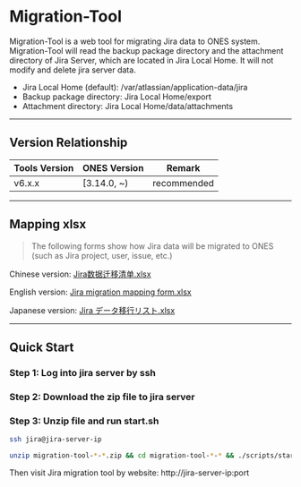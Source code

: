 # Migration-Tool

Migration-Tool is a web tool for migrating Jira data to ONES system.
Migration-Tool will read the backup package directory and the attachment directory of Jira Server, which are located in Jira Local Home.
It will not modify and delete jira server data.

- Jira Local Home (default): /var/atlassian/application-data/jira
- Backup package directory: Jira Local Home/export
- Attachment directory: Jira Local Home/data/attachments

---

## Version Relationship

| Tools Version | ONES Version      | Remark      |
| ------------- | ----------------- | ----------- |
| v6.x.x        | [3.14.0, ~)       | recommended |

---

## Mapping xlsx

> The following forms show how Jira data will be migrated to ONES (such as Jira project, user, issue, etc.)

Chinese version: [Jira数据迁移清单.xlsx](https://github.com/BangWork/migration-tool-assets/raw/master/Jira%207.10%EF%BC%88Server%EF%BC%89%E6%95%B0%E6%8D%AE%E8%BF%81%E7%A7%BB%E6%B8%85%E5%8D%95.xlsx)

English version: [Jira migration mapping form.xlsx](https://github.com/BangWork/migration-tool-assets/raw/master/Jira%20migration%20mapping%20form.xlsx)

Japanese version: [Jira データ移行リスト.xlsx](https://github.com/BangWork/migration-tool-assets/raw/master/Jira%20%E3%83%87%E3%83%BC%E3%82%BF%E7%A7%BB%E8%A1%8C%E3%83%AA%E3%82%B9%E3%83%88%E3%82%92%E3%83%80%E3%82%A6%E3%83%B3%E3%83%AD%E3%83%BC%E3%83%89.xlsx)

---

## Quick Start

### Step 1: Log into jira server by ssh

### Step 2: Download the zip file to jira server

### Step 3: Unzip file and run start.sh

```bash
ssh jira@jira-server-ip

unzip migration-tool-*-*.zip && cd migration-tool-*-* && ./scripts/start.sh
```

Then visit Jira migration tool by website: http://jira-server-ip:port

